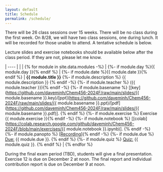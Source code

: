 ```yaml
---
layout: default
title: Schedule
permalink: /schedule/
---
```


There will be 26 class sessions over 15 weeks. There will be no class during the first week. On 8/28, we will have two class sessions, one during lunch. It will be recorded for those unable to attend.  A tentative schedule is below.

Lecture slides and exercise notebooks should be available below after the class period. If they are not, please let me know.

| ---- | | |
{% for module in site.data.modules -%} |
{%- if module.day %}{{ module.day }}{% endif %} |
{%- if module.date %}{{ module.date }}{% endif %} | <b>{{ module.title }}</b>
{%- if module.description %} {{ module.description }} {% endif -%}
{%- if module.teacher %} ({{ module.teacher }}){% endif -%}
{%- if module.basename %} [[key](https://github.com/daveminh/Chem456-2024F/raw/main/slides/{{ module.basename }}.key)/[ppt](https://github.com/daveminh/Chem456-2024F/raw/main/slides/{{ module.basename }}.ppt)/[pdf](https://github.com/daveminh/Chem456-2024F/raw/main/slides/{{ module.basename }}.pdf)]. {% endif %}
{%- if module.exercise %} Exercise {{ module.exercise }}{% endif -%}
{%- if module.notebook %} [[colab](https://colab.research.google.com/github/daveminh/Chem456-2024F/blob/main/exercises/{{ module.notebook }}.ipynb)]. {% endif -%}
{%- if module.panopto %} [[Recording](https://iit.hosted.panopto.com/Panopto/Pages/Viewer.aspx?id={{module.panopto}})]{% endif -%}
{%- if module.due %} <u>Due:</u> {{ module.due }}. {% endif %}
{%- if module.quiz %} <u>Quiz:</u> {{ module.quiz }}. {% endif %} |
{% endfor %}

During the final exam period (TBD), students will give a final presentation. Exercise 12 is due on December 2 at noon. The final report and individual contribution report is due on December 9 at noon.
